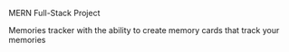 MERN Full-Stack Project

Memories tracker with the ability to create memory cards that track your memories

